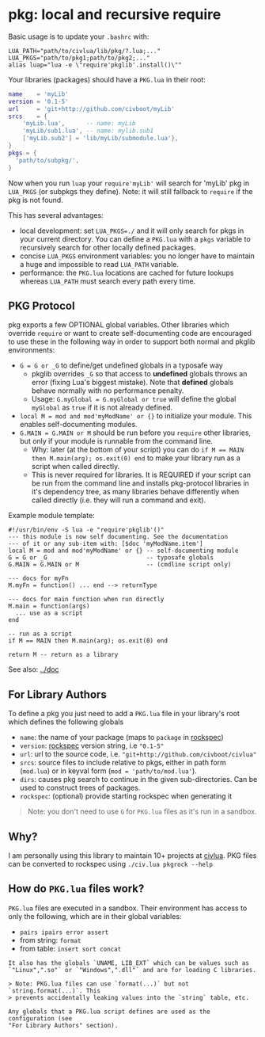 # pkg: local and recursive require

Basic usage is to update your `.bashrc` with:

```
LUA_PATH="path/to/civlua/lib/pkg/?.lua;..."
LUA_PKGS="path/to/pkg1;path/to/pkg2;..."
alias luap="lua -e \"require'pkglib'.install()\""
```

Your libraries (packages) should have a `PKG.lua` in their root:
```lua
name    = 'myLib'
version = '0.1-5'
url     = 'git+http://github.com/civboot/myLib'
srcs    = {
    'myLib.lua',      -- name: myLib
    'myLib/sub1.lua', -- name: mylib.sub1
    ['myLib.sub2'] = 'lib/myLib/submodule.lua'},
}
pkgs = {
  'path/to/subpkg/',
}
```

Now when you run `luap` your `require'myLib'` will search for 'myLib' pkg in
`LUA_PKGS` (or subpkgs they define). Note: it will still fallback to `require`
if the pkg is not found.

This has several advantages:

* local development: set `LUA_PKGS=./` and it will only search for pkgs in
  your current directory. You can define a `PKG.lua` with a `pkgs` variable to
  recursively search for other locally defined packages.
* concise `LUA_PKGS` environment variables: you no longer have to maintain a huge
  and impossible to read `LUA_PATH` variable.
* performance: the `PKG.lua` locations are cached for future lookups whereas
  `LUA_PATH` must search every path every time.


## PKG Protocol
pkg exports a few OPTIONAL global variables. Other libraries which override
`require` or want to create self-documenting code are encouraged to use these
in the following way in order to support both normal and pkglib environments:

* `G = G or _G` to define/get undefined globals in a typosafe way
  * pkglib overrides `_G` so that access to **undefined** globals throws an
    error (fixing Lua's biggest mistake). Note that **defined** globals behave
    normally with no performance penalty.
  * Usage: `G.myGlobal = G.myGlobal or true` will define the global `myGlobal`
    as `true` if it is not already defined.
* `local M = mod and mod'myModName' or {}` to initialize your module. This
  enables self-documenting modules.
* `G.MAIN = G.MAIN or M` should be run before you `require` other libraries, but
  only if your module is runnable from the command line.
  * Why: later (at the bottom of your script) you can do
    `if M == MAIN then M.main(arg); os.exit(0) end` to make your library run as
    a script when called directly.
  * This is never required for libraries. It is REQUIRED if your script can be
    run from the command line and installs pkg-protocol libraries in it's
    dependency tree, as many libraries behave differently when called directly
    (i.e. they will run a command and exit).

Example module template:
```
#!/usr/bin/env -S lua -e "require'pkglib'()"
--- this module is now self documenting. See the documentation
--- of it or any sub-item with: [$doc 'myModName.item']
local M = mod and mod'myModName' or {} -- self-documenting module
G = G or _G                            -- typosafe globals
G.MAIN = G.MAIN or M                   -- (cmdline script only)

--- docs for myFn
M.myFn = function() ... end --> returnType

--- docs for main function when run directly
M.main = function(args)
  ... use as a script
end

-- run as a script
if M == MAIN then M.main(arg); os.exit(0) end

return M -- return as a library
```

See also: [../doc](../doc/README.md)

## For Library Authors

To define a pkg you just need to add a `PKG.lua` file in your library's root
which defines the following globals 
* `name`: the name of your package (maps to `package` in [rockspec])
* `version`: [rockspec] version string, i.e `"0.1-5"`
* `url`: url to the source code, i.e. `"git+http://github.com/civboot/civlua"`
* `srcs`: source files to include relative to pkgs, either in path form (`mod.lua`)
  or in keyval form (`mod = 'path/to/mod.lua'`).
* `dirs`: causes pkg search to continue in the given sub-directories.
  Can be used to construct trees of packages.
* `rockspec`: (optional) provide starting rockspec when generating it

> Note: you don't need to use `G` for `PKG.lua` files as it's run in a sandbox.

[rockspec]: https://github.com/luarocks/luarocks/wiki/Rockspec-format


## Why?
I am personally using this library to maintain 10+ projects at
[civlua](http://github.com/civboot/civlua). PKG files can be converted
to rockspec using `./civ.lua pkgrock --help`


## How do `PKG.lua` files work?
`PKG.lua` files are executed in a sandbox. Their environment has access to only
the following, which are in their global variables:

* `pairs ipairs error assert`
* from string: `format`
* from table: `insert sort concat`
```
It also has the globals `UNAME, LIB_EXT` which can be values such as
`"Linux",".so"` or `"Windows",".dll"` and are for loading C libraries.

> Note: PKG.lua files can use `format(...)` but not `string.format(...)`. This
> prevents accidentally leaking values into the `string` table, etc.

Any globals that a PKG.lua script defines are used as the configuration (see
"For Library Authors" section).
